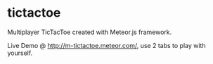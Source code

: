 # tictactoe
Multiplayer TicTacToe created with Meteor.js framework.

Live Demo @ http://m-tictactoe.meteor.com/, use 2 tabs to play with yourself.
